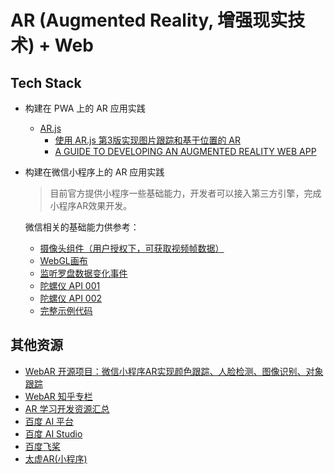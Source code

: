 # **AR** (Augmented Reality, 增强现实技术) + **Web**

## Tech Stack
* 构建在 PWA 上的 AR 应用实践
  * [AR.js](https://github.com/AR-js-org/AR.js)
    * [使用 AR.js 第3版实现图片跟踪和基于位置的 AR](https://zhuanlan.zhihu.com/p/131668975)
    * [A GUIDE TO DEVELOPING AN AUGMENTED REALITY WEB APP](https://3sidedcube.com/ar-js-a-guide-to-developing-an-augmented-reality-web-app/)
* 构建在微信小程序上的 AR 应用实践
  > 目前官方提供小程序一些基础能力，开发者可以接入第三方引擎，完成小程序AR效果开发。

  微信相关的基础能力供参考：
  * [摄像头组件（用户授权下，可获取视频帧数据）](https://developers.weixin.qq.com/miniprogram/dev/api/media/camera/CameraContext.html)
  * [WebGL画布](https://developers.weixin.qq.com/miniprogram/dev/component/canvas.html)
  * [监听罗盘数据变化事件](https://developers.weixin.qq.com/miniprogram/dev/api/device/compass/wx.onCompassChange.html#accuracy%20%E5%9C%A8%20iOS/Android%20%E7%9A%84%E5%B7%AE%E5%BC%82)
  * [陀螺仪 API 001](https://developers.weixin.qq.com/miniprogram/dev/api/device/gyroscope/wx.startGyroscope.html)
  * [陀螺仪 API 002](https://developers.weixin.qq.com/miniprogram/dev/api/wx.onGyroscopeChange.html)
  * [完整示例代码](https://developers.weixin.qq.com/s/ElC24AmF729W)

## 其他资源

* [WebAR 开源项目：微信小程序AR实现颜色跟踪、人脸检测、图像识别、对象跟踪](https://zhuanlan.zhihu.com/p/72617098)
* [WebAR 知乎专栏](https://zhuanlan.zhihu.com/WebAR)
* [AR 学习开发资源汇总](https://zhuanlan.zhihu.com/p/99422918)
* [百度 AI 平台](http://ai.baidu.com/sdk)
* [百度 AI Studio](https://aistudio.baidu.com/aistudio/index)
* [百度飞桨](https://www.paddlepaddle.org.cn)
* [太虚AR(小程序)](http://www.voidar.net/webar.php)